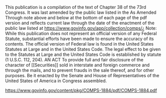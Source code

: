 This publication is a compilation of the text of Chapter 38 of the 73rd Congress. It was last amended by the public law listed in the As Amended Through note above and below at the bottom of each page of the pdf version and reflects current law through the date of the enactment of the public law listed at https://www.govinfo.gov/app/collection/comps/¿
Note: While this publication does not represent an official version of any Federal Statute, substantial efforts have been made to ensure the accuracy of its contents. The official version of Federal law is found in the United States Statutes at Large and in the United States Code. The legal effect to be given to the Statutes at Large and the United States Code is established by statute (1 U.S.C. 112, 204). AN ACT To provide full and fair disclosure of the character of [[Securities]] sold in interstate and foreign commerce and through the mails, and to prevent frauds in the sale thereof, and for other purposes. Be it enacted by the Senate and House of Representatives of the United States of America in Congress assembled.

https://www.govinfo.gov/content/pkg/COMPS-1884/pdf/COMPS-1884.pdf